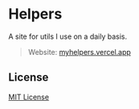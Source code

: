 # Helpers

A site for utils I use on a daily basis.

> Website: [myhelpers.vercel.app](https://myhelpers.vercel.app)

## License

[MIT License](./LICENSE)